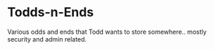 Todds-n-Ends
============

Various odds and ends that Todd wants to store somewhere.. mostly security and admin related.
